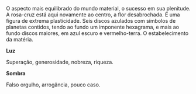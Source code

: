 O aspecto mais equilibrado do mundo material, o sucesso em sua plenitude. A
rosa-cruz está aqui novamente ao centro, a flor desabrochada. É uma figura de
extrema plasticidade. Seis discos azulados com símbolos de planetas contidos,
tendo ao fundo um imponente hexagrama, e mais ao fundo discos maiores, em azul
escuro e vermelho-terra. O estabelecimento da matéria.

**Luz**

Superação, generosidade, nobreza, riqueza.

**Sombra**

Falso orgulho, arrogância, pouco caso.

